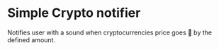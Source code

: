 # Simple Crypto notifier

Notifies user with a sound when cryptocurrencies price goes 🚀 by the defined amount.
